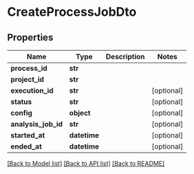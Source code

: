 # CreateProcessJobDto

## Properties
Name | Type | Description | Notes
------------ | ------------- | ------------- | -------------
**process_id** | **str** |  | 
**project_id** | **str** |  | 
**execution_id** | **str** |  | [optional] 
**status** | **str** |  | [optional] 
**config** | **object** |  | [optional] 
**analysis_job_id** | **str** |  | [optional] 
**started_at** | **datetime** |  | [optional] 
**ended_at** | **datetime** |  | [optional] 

[[Back to Model list]](../README.md#documentation-for-models) [[Back to API list]](../README.md#documentation-for-api-endpoints) [[Back to README]](../README.md)


